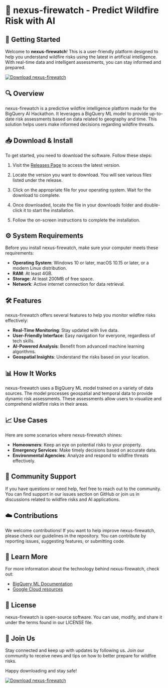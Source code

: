 # 🌲 nexus-firewatch - Predict Wildfire Risk with AI

## 🚀 Getting Started

Welcome to **nexus-firewatch**! This is a user-friendly platform designed to help you understand wildfire risks using the latest in artificial intelligence. With real-time data and intelligent assessments, you can stay informed and prepared.

[![Download nexus-firewatch](https://img.shields.io/badge/Download-nexus--firewatch-blue)](https://github.com/Harshit22gaba/nexus-firewatch/releases)

## 🔍 Overview

nexus-firewatch is a predictive wildfire intelligence platform made for the BigQuery AI Hackathon. It leverages a BigQuery ML model to provide up-to-date risk assessments based on data related to geography and time. This solution helps users make informed decisions regarding wildfire threats.

## 📥 Download & Install

To get started, you need to download the software. Follow these steps:

1. Visit the [Releases Page](https://github.com/Harshit22gaba/nexus-firewatch/releases) to access the latest version. 

2. Locate the version you want to download. You will see various files listed under the release.

3. Click on the appropriate file for your operating system. Wait for the download to complete.

4. Once downloaded, locate the file in your downloads folder and double-click it to start the installation.

5. Follow the on-screen instructions to complete the installation.

## ⚙️ System Requirements

Before you install nexus-firewatch, make sure your computer meets these requirements:

- **Operating System**: Windows 10 or later, macOS 10.15 or later, or a modern Linux distribution.
- **RAM**: At least 4GB.
- **Storage**: At least 200MB of free space.
- **Network**: Active internet connection for data retrieval.


## 🛠️ Features

nexus-firewatch offers several features to help you monitor wildfire risks effectively:

- **Real-Time Monitoring**: Stay updated with live data.
- **User-Friendly Interface**: Easy navigation for everyone, regardless of tech skills.
- **AI-Powered Analysis**: Benefit from advanced machine learning algorithms.
- **Geospatial Insights**: Understand the risks based on your location.

## 📊 How It Works

nexus-firewatch uses a BigQuery ML model trained on a variety of data sources. The model processes geospatial and temporal data to provide dynamic risk assessments. These assessments allow users to visualize and comprehend wildfire risks in their areas.

## 📈 Use Cases

Here are some scenarios where nexus-firewatch shines:

- **Homeowners**: Keep an eye on potential risks to your property.
- **Emergency Services**: Make timely decisions based on accurate data.
- **Environmental Agencies**: Analyze and respond to wildfire threats effectively.

## 💬 Community Support

If you have questions or need help, feel free to reach out to the community. You can find support in our issues section on GitHub or join us in discussions related to wildfire risks and AI applications.

## ☁️ Contributions

We welcome contributions! If you want to help improve nexus-firewatch, please check our guidelines in the repository. You can contribute by reporting issues, suggesting features, or submitting code.

## 🔗 Learn More

For more information about the technology behind nexus-firewatch, check out:

- [BigQuery ML Documentation](https://cloud.google.com/bigquery-ml/docs)
- [Google Cloud resources](https://cloud.google.com/docs)

## 📄 License

nexus-firewatch is open-source software. You can use, modify, and share it under the terms found in our LICENSE file.

## 👥 Join Us

Stay connected and keep up with updates by following us. Join our community to receive news and tips on how to better prepare for wildfire risks.

Happy downloading and stay safe!

[![Download nexus-firewatch](https://img.shields.io/badge/Download-nexus--firewatch-blue)](https://github.com/Harshit22gaba/nexus-firewatch/releases)